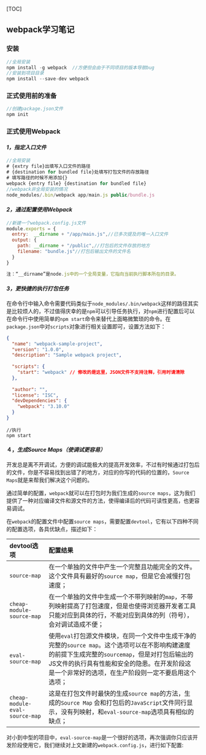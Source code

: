 [TOC]



## webpack学习笔记

###  **安装**

```java
//全局安装
npm install -g webpack  //方便但会由于不同项目的版本导致bug
//安装到项目目录
npm install --save-dev webpack
```

###  **正式使用前的准备**

```javascript
//创建package.json文件
npm init
```

### **正式使用Webpack**

#### *1，指定入口文件*

  ```javascript
//全局安装
# {extry file}出填写入口文件的路径
# {destination for bundled file}处填写打包文件的存放路径
# 填写路径的时候不用添加{}
webpack {entry file} {destination for bundled file}
//webpack非全局安装的情况
node_modules/.bin/webpack app/main.js public/bundle.js
  ```

#### *2，通过配置使用Webpack*

```javascript
//新建一个webpack.config.js文件
module.exports = {
  entry:  __dirname + "/app/main.js",//已多次提及的唯一入口文件
  output: {
    path: __dirname + "/public",//打包后的文件存放的地方
    filename: "bundle.js"//打包后输出文件的文件名
  }
}
```

```javascript
注：“__dirname”是node.js中的一个全局变量，它指向当前执行脚本所在的目录。
```

#### *3，更快捷的执行打包任务*

在命令行中输入命令需要代码类似于`node_modules/.bin/webpack`这样的路径其实是比较烦人的，不过值得庆幸的是`npm`可以引导任务执行，对`npm`进行配置后可以在命令行中使用简单的`npm start`命令来替代上面略微繁琐的命令。在`package.json`中对`scripts`对象进行相关设置即可，设置方法如下：

```json
{
  "name": "webpack-sample-project",
  "version": "1.0.0",
  "description": "Sample webpack project",
    
  "scripts": {
    "start": "webpack" // 修改的是这里，JSON文件不支持注释，引用时请清除
  },
    
  "author": "",
  "license": "ISC",
  "devDependencies": {
    "webpack": "3.10.0"
  }
}
```

```
//执行
npm start
```

#### ４，*生成Source Maps（使调试更容易）*

开发总是离不开调试，方便的调试能极大的提高开发效率，不过有时候通过打包后的文件，你是不容易找到出错了的地方，对应的你写的代码的位置的，`Source Maps`就是来帮我们解决这个问题的。

通过简单的配置，`webpack`就可以在打包时为我们生成的`source maps`，这为我们提供了一种对应编译文件和源文件的方法，使得编译后的代码可读性更高，也更容易调试。

在`webpack`的配置文件中配置`source maps`，需要配置`devtool`，它有以下四种不同的配置选项，各具优缺点，描述如下：

| devtool选项                    | 配置结果                                                     |
| :----------------------------- | :----------------------------------------------------------- |
| `source-map`                   | 在一个单独的文件中产生一个完整且功能完全的文件。这个文件具有最好的`source map`，但是它会减慢打包速度； |
| `cheap-module-source-map`      | 在一个单独的文件中生成一个不带列映射的`map`，不带列映射提高了打包速度，但是也使得浏览器开发者工具只能对应到具体的行，不能对应到具体的列（符号），会对调试造成不便； |
| `eval-source-map`              | 使用`eval`打包源文件模块，在同一个文件中生成干净的完整的`source map`。这个选项可以在不影响构建速度的前提下生成完整的`sourcemap`，但是对打包后输出的JS文件的执行具有性能和安全的隐患。在开发阶段这是一个非常好的选项，在生产阶段则一定不要启用这个选项； |
| `cheap-module-eval-source-map` | 这是在打包文件时最快的生成`source map`的方法，生成的`Source Map` 会和打包后的`JavaScript`文件同行显示，没有列映射，和`eval-source-map`选项具有相似的缺点； |

对小到中型的项目中，`eval-source-map`是一个很好的选项，再次强调你只应该开发阶段使用它，我们继续对上文新建的`webpack.config.js`，进行如下配置:
